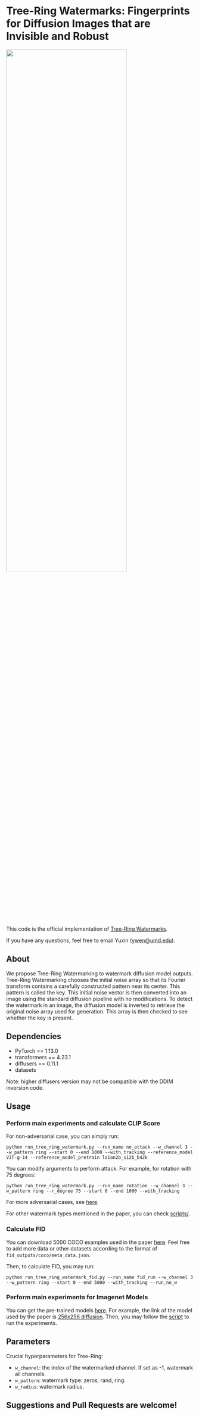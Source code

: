 # Tree-Ring Watermarks: Fingerprints for Diffusion Images that are Invisible and Robust

<img src=scripts/teaser.png  width="80%" height="60%">

This code is the official implementation of [Tree-Ring Watermarks](http://arxiv.org/abs/2305.20030).

If you have any questions, feel free to email Yuxin (<ywen@umd.edu>).

## About
We propose Tree-Ring Watermarking to watermark diffusion model outputs. Tree-Ring Watermarking chooses the initial noise array so that its Fourier transform contains a carefully constructed pattern near its center. This pattern is called the key. This initial noise vector is then converted into an image using the standard diffusion pipeline with no modifications. To detect the watermark in an image, the diffusion model is inverted to retrieve the original noise array used for generation. This array is then checked to see whether the key is present.

## Dependencies
- PyTorch == 1.13.0
- transformers == 4.23.1
- diffusers == 0.11.1
- datasets

Note: higher diffusers version may not be compatible with the DDIM inversion code.

## Usage

### Perform main experiments and calculate CLIP Score
For non-adversarial case, you can simply run:
```
python run_tree_ring_watermark.py --run_name no_attack --w_channel 3 --w_pattern ring --start 0 --end 1000 --with_tracking --reference_model ViT-g-14 --reference_model_pretrain laion2b_s12b_b42k
```

You can modify arguments to perform attack. For example, for rotation with 75 degrees:
```
python run_tree_ring_watermark.py --run_name rotation --w_channel 3 --w_pattern ring --r_degree 75 --start 0 --end 1000 --with_tracking
```

For more adversarial cases, see [here](scripts/tree_ring.sh).

For other watermark types mentioned in the paper, you can check [scripts/](scripts/).

### Calculate FID
You can download 5000 COCO examples used in the paper [here](https://drive.google.com/drive/folders/1saWx-B3vJxzspJ-LaXSEn5Qjm8NIs3r0?usp=sharing). Feel free to add more data or other datasets according to the format of `fid_outputs/coco/meta_data.json`.

Then, to calculate FID, you may run:
```
python run_tree_ring_watermark_fid.py --run_name fid_run --w_channel 3 --w_pattern ring --start 0 --end 5000 --with_tracking --run_no_w
```

### Perform main experiments for Imagenet Models
You can get the pre-trained models [here](https://github.com/openai/guided-diffusion). For example, the link of the model used by the paper is [256x256 diffusion](https://openaipublic.blob.core.windows.net/diffusion/jul-2021/256x256_diffusion.pt). Then, you may follow the [script](scripts/tree_ring_imagenet.sh) to run the experiments.

## Parameters
Crucial hyperparameters for Tree-Ring:

- `w_channel`: the index of the watermarked channel. If set as -1, watermark all channels.
- `w_pattern`: watermark type: zeros, rand, ring.
- `w_radius`: watermark radius.

## Suggestions and Pull Requests are welcome!
